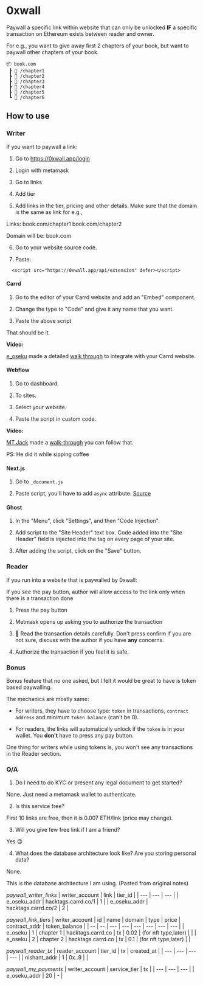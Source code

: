 # 0xwall

Paywall a specific link within website that can only be unlocked **IF** a specific transaction on Ethereum exists between reader and owner.

For e.g., you want to give away first 2 chapters of your book, but want to paywall other chapters of your book.

```
📦 book.com
 ┣ 📜 /chapter1
 ┣ 📜 /chapter2
 ┣ 🦊 /chapter3
 ┣ 🦊 /chapter4
 ┣ 🦊 /chapter5
 ┗ 🦊 /chapter6
```

## How to use

### Writer

If you want to paywall a link:

1. Go to https://0xwall.app/login

2. Login with metamask

3. Go to links

4. Add tier

5. Add links in the tier, pricing and other details. Make sure that the domain is the same as link for e.g.,

Links:
book.com/chapter1
book.com/chapter2

Domain will be:
book.com

6. Go to your website source code.

7. Paste:

```
  <script src="https://0xwall.app/api/extension" defer></script>
```

#### Carrd

1. Go to the editor of your Carrd website and add an "Embed" component.

2. Change the type to "Code" and give it any name that you want.

3. Paste the above script

That should be it.

**Video:**

[e_oseku](https://twitter.com/e_oseku) made a detailed [walk through](https://www.youtube.com/watch?v=QVI6SVj0Aqc) to integrate with your Carrd website.

#### Webflow

1. Go to dashboard.

2. To sites.

3. Select your website.

4. Paste the script in custom code.

**Video:**

[MT Jack](https://twitter.com/mtjack9) made a [walk-through](https://twitter.com/mtjack9/status/1579536799814537217) you can follow that.

PS: He did it while sipping coffee

#### Next.js

1. Go to `_document.js`

2. Paste script, you'll have to add `async` attribute. [Source](https://developer.chrome.com/blog/script-component/#sequencing-third-party-scripts-without-a-framework-component)

#### Ghost

1. In the "Menu", click "Settings", and then "Code Injection".

2. Add script to the "Site Header" text box. Code added into the "Site Header" field is injected into the <head> tag on every page of your site.

3. After adding the script, click on the "Save" button.


### Reader

If you run into a website that is paywalled by 0xwall:

If you see the pay button, author will allow access to the link only when there is a transaction done

1. Press the pay button

2. Metmask opens up asking you to authorize the transaction

3. 🔴 Read the transaction details carefully. Don't press confirm if you are not sure, discuss with the author if you have **any** concerns.

4. Authorize the transaction if you feel it is safe.

### Bonus

Bonus feature that no one asked, but I felt it would be great to have is token based paywalling.

The mechanics are mostly same:

- For writers, they have to choose type: `token` in transactions, `contract address` and minimum `token balance` (can't be 0).

- For readers, the links will automatically unlock if the `token` is in your wallet. You **don't** have to press any pay button.

One thing for writers while using tokens is, you won't see any transactions in the Reader section.

### Q/A

1. Do I need to do KYC or present any legal document to get started?

None. Just need a metamask wallet to authenticate.

2. Is this service free?

First 10 links are free, then it is 0.007 ETH/link (price may change).

3. Will you give few free link if I am a friend?

Yes 😉

4. What does the database architecture look like? Are you storing personal data?

None.

This is the database architecture I am using. (Pasted from original notes)

_paywall_writer_links_
| writer_account | link | tier_id |
| --- | --- | --- |
| e_oseku_addr | hacktags.carrd.co/1 | 1 |
| e_oseku_addr | hacktags.carrd.co/2 | 2 |

_paywall_link_tiers_
| writer_account | id | name | domain | type | price | contract_addr | token_balance |
| -- | -- | --- | --- | --- | --- | --- | --- |
| e_oseku | 1 | chapter 1 | hacktags.carrd.co | tx | 0.02 | (for nft type,later) | |
| e_oseku | 2 | chapter 2 | hacktags.carrd.co | tx | 0.1 | (for nft type,later) | |

_paywall_reader_tx_
| reader_account | tier_id | tx | created_at |
| --- | --- | --- | --- |
| nishant_addr | 1 | 0x..9 | |

_paywall_my_payments_
| writer_account | service_tier | tx |
| --- | --- | --- |
| e_oseku_addr | 20 | - |

